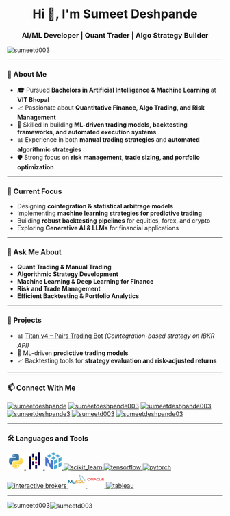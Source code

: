 <h1 align="center">Hi 👋, I'm Sumeet Deshpande</h1>
<h3 align="center">AI/ML Developer | Quant Trader | Algo Strategy Builder</h3>

<p align="left"> <img src="https://komarev.com/ghpvc/?username=sumeetd003&label=Profile%20views&color=0e75b6&style=flat" alt="sumeetd003" /> </p>

---

### 🚀 About Me
- 🎓 Pursued  **Bachelors in Artificial Intelligence & Machine Learning** at **VIT Bhopal**  
- 📈 Passionate about **Quantitative Finance, Algo Trading, and Risk Management**  
- 🤖 Skilled in building **ML-driven trading models, backtesting frameworks, and automated execution systems**  
- 📊 Experience in both **manual trading strategies** and **automated algorithmic strategies**  
- 🛡️ Strong focus on **risk management, trade sizing, and portfolio optimization**  

---

### 🔭 Current Focus
- Designing **cointegration & statistical arbitrage models**  
- Implementing **machine learning strategies for predictive trading**  
- Building **robust backtesting pipelines** for equities, forex, and crypto  
- Exploring **Generative AI & LLMs** for financial applications  

---

### 💬 Ask Me About
- **Quant Trading & Manual Trading**  
- **Algorithmic Strategy Development**  
- **Machine Learning & Deep Learning for Finance**  
- **Risk and Trade Management**  
- **Efficient Backtesting & Portfolio Analytics**  

---

### 📂 Projects
- 📊 [Titan v4 – Pairs Trading Bot](https://github.com/SumeetD003) *(Cointegration-based strategy on IBKR API)*  
- 🤖 ML-driven **predictive trading models**  
- 📈 Backtesting tools for **strategy evaluation and risk-adjusted returns**  

---

### 📫 Connect With Me
<p align="left">
<a href="https://linkedin.com/in/sumeetdeshpande" target="blank"><img align="center" src="https://raw.githubusercontent.com/rahuldkjain/github-profile-readme-generator/master/src/images/icons/Social/linked-in-alt.svg" alt="sumeetdeshpande" height="30" width="40" /></a>
<a href="https://kaggle.com/sumeetdeshpande003" target="blank"><img align="center" src="https://raw.githubusercontent.com/rahuldkjain/github-profile-readme-generator/master/src/images/icons/Social/kaggle.svg" alt="sumeetdeshpande003" height="30" width="40" /></a>
<a href="https://instagram.com/sumeetdeshpande003" target="blank"><img align="center" src="https://raw.githubusercontent.com/rahuldkjain/github-profile-readme-generator/master/src/images/icons/Social/instagram.svg" alt="sumeetdeshpande003" height="30" width="40" /></a>
<a href="https://www.hackerrank.com/sumeetdeshpande3" target="blank"><img align="center" src="https://raw.githubusercontent.com/rahuldkjain/github-profile-readme-generator/master/src/images/icons/Social/hackerrank.svg" alt="sumeetdeshpande3" height="30" width="40" /></a>
<a href="https://codeforces.com/profile/sumeetd003" target="blank"><img align="center" src="https://raw.githubusercontent.com/rahuldkjain/github-profile-readme-generator/master/src/images/icons/Social/codeforces.svg" alt="sumeetd003" height="30" width="40" /></a>
<a href="https://www.leetcode.com/sumeetdeshpande03" target="blank"><img align="center" src="https://raw.githubusercontent.com/rahuldkjain/github-profile-readme-generator/master/src/images/icons/Social/leet-code.svg" alt="sumeetdeshpande03" height="30" width="40" /></a>
</p>

---

### 🛠️ Languages and Tools
<p align="left"> 
<a href="https://www.python.org" target="_blank"> <img src="https://raw.githubusercontent.com/devicons/devicon/master/icons/python/python-original.svg" alt="python" width="40" height="40"/> </a> 
<a href="https://pandas.pydata.org/" target="_blank"> <img src="https://raw.githubusercontent.com/devicons/devicon/2ae2a900d2f041da66e950e4d48052658d850630/icons/pandas/pandas-original.svg" alt="pandas" width="40" height="40"/> </a>
<a href="https://numpy.org/" target="_blank"> <img src="https://raw.githubusercontent.com/devicons/devicon/master/icons/numpy/numpy-original.svg" alt="numpy" width="40" height="40"/> </a>
<a href="https://scikit-learn.org/" target="_blank"> <img src="https://upload.wikimedia.org/wikipedia/commons/0/05/Scikit_learn_logo_small.svg" alt="scikit_learn" width="40" height="40"/> </a> 
<a href="https://www.tensorflow.org" target="_blank"> <img src="https://www.vectorlogo.zone/logos/tensorflow/tensorflow-icon.svg" alt="tensorflow" width="40" height="40"/> </a> 
<a href="https://pytorch.org/" target="_blank"> <img src="https://www.vectorlogo.zone/logos/pytorch/pytorch-icon.svg" alt="pytorch" width="40" height="40"/> </a> 
<a href="https://www.interactivebrokers.com/en/trading/ib-api.php" target="_blank"> <img src="https://seeklogo.com/images/I/ibkr-logo-8A8F25F7C7-seeklogo.com.png" alt="interactive brokers" width="40" height="40"/> </a> 
<a href="https://www.mysql.com/" target="_blank"> <img src="https://raw.githubusercontent.com/devicons/devicon/master/icons/mysql/mysql-original-wordmark.svg" alt="mysql" width="40" height="40"/> </a> 
<a href="https://www.oracle.com/" target="_blank"> <img src="https://raw.githubusercontent.com/devicons/devicon/master/icons/oracle/oracle-original.svg" alt="oracle" width="40" height="40"/> </a> 
<a href="https://www.tableau.com/" target="_blank"> <img src="https://www.vectorlogo.zone/logos/tableau/tableau-icon.svg" alt="tableau" width="40" height="40"/> </a> 
</p>

---

<p><img align="left" src="https://github-readme-stats.vercel.app/api/top-langs?username=sumeetd003&show_icons=true&locale=en&layout=compact" alt="sumeetd003" /></p>
<p><img align="center" src="https://github-readme-stats.vercel.app/api?username=sumeetd003&show_icons=true&locale=en" alt="sumeetd003" /></p>
